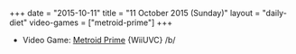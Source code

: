 +++
date = "2015-10-11"
title = "11 October 2015 (Sunday)"
layout = "daily-diet"
video-games = ["metroid-prime"]
+++

<ul>
<li class="entry video-games">Video Game: <a href="/video-games/metroid-prime">Metroid Prime</a> {WiiUVC} /b/</li>
</ul>
